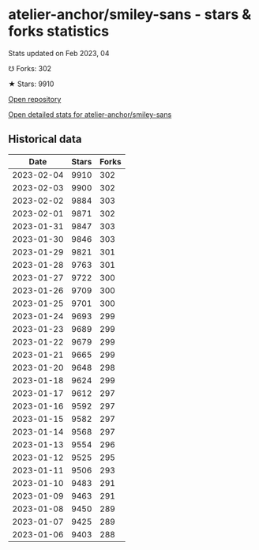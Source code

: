 # atelier-anchor/smiley-sans - stars & forks statistics

Stats updated on Feb 2023, 04

☋ Forks: 302

★ Stars: 9910

[Open repository](https://github.com/atelier-anchor/smiley-sans)

[Open detailed stats for atelier-anchor/smiley-sans](https://reviewgithub.com/rep/atelier-anchor/smiley-sans)

## Historical data
| Date | Stars | Forks |
|------|-------|-------|
| 2023-02-04 | 9910 | 302 | 
| 2023-02-03 | 9900 | 302 | 
| 2023-02-02 | 9884 | 303 | 
| 2023-02-01 | 9871 | 302 | 
| 2023-01-31 | 9847 | 303 | 
| 2023-01-30 | 9846 | 303 | 
| 2023-01-29 | 9821 | 301 | 
| 2023-01-28 | 9763 | 301 | 
| 2023-01-27 | 9722 | 300 | 
| 2023-01-26 | 9709 | 300 | 
| 2023-01-25 | 9701 | 300 | 
| 2023-01-24 | 9693 | 299 | 
| 2023-01-23 | 9689 | 299 | 
| 2023-01-22 | 9679 | 299 | 
| 2023-01-21 | 9665 | 299 | 
| 2023-01-20 | 9648 | 298 | 
| 2023-01-18 | 9624 | 299 | 
| 2023-01-17 | 9612 | 297 | 
| 2023-01-16 | 9592 | 297 | 
| 2023-01-15 | 9582 | 297 | 
| 2023-01-14 | 9568 | 297 | 
| 2023-01-13 | 9554 | 296 | 
| 2023-01-12 | 9525 | 295 | 
| 2023-01-11 | 9506 | 293 | 
| 2023-01-10 | 9483 | 291 | 
| 2023-01-09 | 9463 | 291 | 
| 2023-01-08 | 9450 | 289 | 
| 2023-01-07 | 9425 | 289 | 
| 2023-01-06 | 9403 | 288 | 

